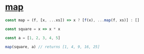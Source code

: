 # [map](./README.md)

```js
const map = (f, [x, ...xs]) => x ? [f(x), ...map(f, xs)] : []

const square = x => x * x

const a = [1, 2, 3, 4, 5]

map(square, a) // returns [1, 4, 9, 16, 25]
```
